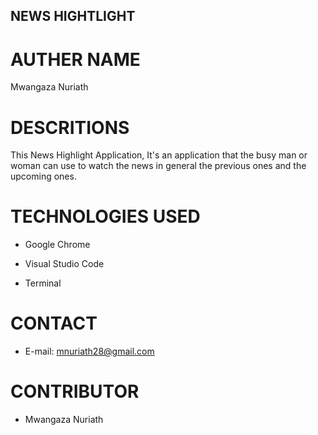 ## NEWS HIGHTLIGHT

# AUTHER NAME

Mwangaza Nuriath

# DESCRITIONS

This News Highlight Application, 
It's an application that the busy man or woman can use to watch the news in general the previous ones and the upcoming ones. 

# TECHNOLOGIES USED
- Google Chrome

- Visual Studio Code 

- Terminal

# CONTACT

- E-mail: mnuriath28@gmail.com

# CONTRIBUTOR

- Mwangaza Nuriath
